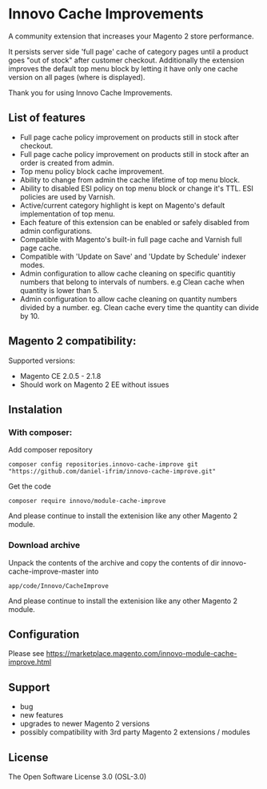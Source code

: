# Innovo Cache Improvements

A community extension that increases your Magento 2 store performance.

It persists server side 'full page' cache of category pages until a product goes "out of stock" after customer checkout. Additionally the extension improves the default top menu block by letting it have only one cache version on all pages (where is displayed).

Thank you for using Innovo Cache Improvements.

## List of features
* Full page cache policy improvement on products still in stock after checkout.
* Full page cache policy improvement on products still in stock after an order is created from admin.
* Top menu policy block cache improvement.
* Ability to change from admin the cache lifetime of top menu block.
* Ability to disabled ESI policy on top menu block or change it's TTL. ESI policies are used by Varnish.
* Active/current category highlight is kept on Magento's default implementation of top menu.
* Each feature of this extension can be enabled or safely disabled from admin configurations.
* Compatible with Magento's built-in full page cache and Varnish full page cache.
* Compatible with 'Update on Save' and 'Update by Schedule' indexer modes.
* Admin configuration to allow cache cleaning on specific quantitiy numbers that belong to intervals of numbers. e.g Clean cache when quantity is lower than 5.
* Admin configuration to allow cache cleaning on quantity numbers divided by a number. eg. Clean cache every time the quantity can divide by 10.

## Magento 2 compatibility:

Supported versions:
 * Magento CE 2.0.5 - 2.1.8
 * Should work on Magento 2 EE without issues

## Instalation

### With composer:

Add composer repository
```
composer config repositories.innovo-cache-improve git "https://github.com/daniel-ifrim/innovo-cache-improve.git"
```

Get the code
```
composer require innovo/module-cache-improve
```

And please continue to install the extenision like any other Magento 2 module.

### Download archive

Unpack the contents of the archive and copy the contents of dir innovo-cache-improve-master into
```
app/code/Innovo/CacheImprove
```

And please continue to install the extenision like any other Magento 2 module.

## Configuration

Please see https://marketplace.magento.com/innovo-module-cache-improve.html

## Support

* bug
* new features
* upgrades to newer Magento 2 versions
* possibly compatibility with 3rd party Magento 2 extensions / modules

## License

The Open Software License 3.0 (OSL-3.0)
